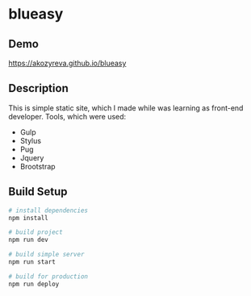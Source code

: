 # blueasy
## Demo
https://akozyreva.github.io/blueasy
## Description
This is simple static site, which I made while was learning as front-end developer.
Tools, which were used:
- Gulp
- Stylus
- Pug
- Jquery
- Brootstrap

## Build Setup

``` bash
# install dependencies
npm install

# build project
npm run dev

# build simple server
npm run start

# build for production
npm run deploy
```

